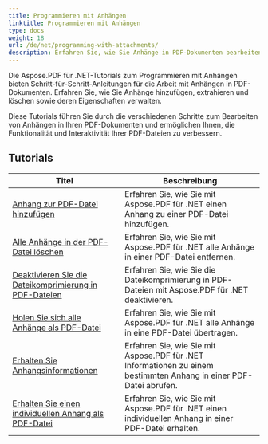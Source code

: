 ```yaml
---
title: Programmieren mit Anhängen
linktitle: Programmieren mit Anhängen
type: docs
weight: 18
url: /de/net/programming-with-attachments/
description: Erfahren Sie, wie Sie Anhänge in PDF-Dokumenten bearbeiten, einschließlich Hinzufügen, Extrahieren und Löschen, um die Funktionalität von PDF-Dateien zu verbessern.
---
```

Die Aspose.PDF für .NET-Tutorials zum Programmieren mit Anhängen bieten Schritt-für-Schritt-Anleitungen für die Arbeit mit Anhängen in PDF-Dokumenten. Erfahren Sie, wie Sie Anhänge hinzufügen, extrahieren und löschen sowie deren Eigenschaften verwalten.

Diese Tutorials führen Sie durch die verschiedenen Schritte zum Bearbeiten von Anhängen in Ihren PDF-Dokumenten und ermöglichen Ihnen, die Funktionalität und Interaktivität Ihrer PDF-Dateien zu verbessern.

## Tutorials
| Titel | Beschreibung |
| --- | --- | 
| [Anhang zur PDF-Datei hinzufügen](./add-attachment/) | Erfahren Sie, wie Sie mit Aspose.PDF für .NET einen Anhang zu einer PDF-Datei hinzufügen.  |  
| [Alle Anhänge in der PDF-Datei löschen](./delete-all-attachments/) | Erfahren Sie, wie Sie mit Aspose.PDF für .NET alle Anhänge in einer PDF-Datei entfernen.  |  
| [Deaktivieren Sie die Dateikomprimierung in PDF-Dateien](./disable-files-compression/) | Erfahren Sie, wie Sie die Dateikomprimierung in PDF-Dateien mit Aspose.PDF für .NET deaktivieren.  |  
| [Holen Sie sich alle Anhänge als PDF-Datei](./get-all-the-attachments/) | Erfahren Sie, wie Sie mit Aspose.PDF für .NET alle Anhänge in eine PDF-Datei übertragen.  |  
| [Erhalten Sie Anhangsinformationen](./get-attachment-info/) | Erfahren Sie, wie Sie mit Aspose.PDF für .NET Informationen zu einem bestimmten Anhang in einer PDF-Datei abrufen. |  
| [Erhalten Sie einen individuellen Anhang als PDF-Datei](./get-individual-attachment/) | Erfahren Sie, wie Sie mit Aspose.PDF für .NET einen individuellen Anhang in einer PDF-Datei erhalten.  |  